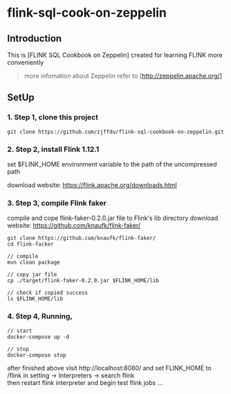 # flink-sql-cook-on-zeppelin

## Introduction
This is [FLINK SQL Cookbook on Zeppelin] created for learning FLINK more conveniently
> more infomation about Zeppelin refer to [http://zeppelin.apache.org/]

## SetUp
### 1. Step 1, clone this project
```
git clone https://github.com/zjffdu/flink-sql-cookbook-on-zeppelin.git
```

### 2. Step 2, install Flink 1.12.1  

set $FLINK_HOME environment variable to the path of the uncompressed path

download website: https://flink.apache.org/downloads.html

### 3. Step 3, compile Flink faker 
compile and cope flink-faker-0.2.0.jar file to Flink's lib directory
download website: https://github.com/knaufk/flink-faker/
```
git clone https://github.com/knaufk/flink-faker/
cd flink-facker

// compile
mvn clean package

// copy jar file
cp ./target/flink-faker-0.2.0.jar $FLINK_HOME/lib

// check if copied success
ls $FLINK_HOME/lib
```

### 4. Step 4, Running, 
```
// start 
docker-compose up -d

// stop
docker-compose stop
```
after finished above visit http://localhost:8080/ and set FLINK_HOME to /flink in setting -> Interpreters -> search flink  
then restart flink interpreter and begin test flink jobs ...
